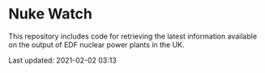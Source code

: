 # Nuke Watch

This repository includes code for retrieving the latest information available on the output of EDF nuclear power plants in the UK.

Last updated: 2021-02-02 03:13